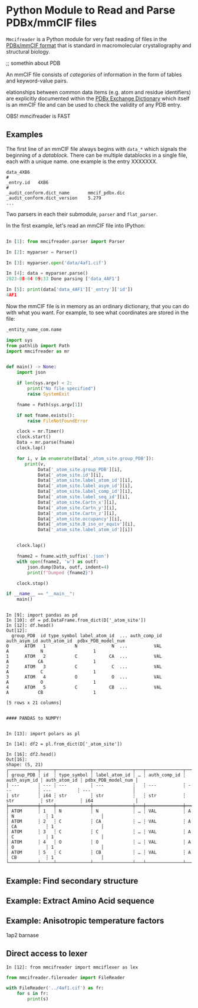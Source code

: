 # Python Module to Read and Parse PDBx/mmCIF files

`Mmcifreader` is a Python module for very fast reading of files in the
[PDBx/mmCIF
format](https://mmcif.wwpdb.org/docs/tutorials/mechanics/pdbx-mmcif-syntax.html)
that is standard in macromolecular crystallography and structural biology.

;; somethin about PDB


An mmCIF file consists of _categories_ of information in the form of
tables and keyword-value pairs.

elationships between common data items (e.g. atom and residue
identifiers) are explicitly documented within the [PDBx Exchange
Dictionary](https://mmcif.wwpdb.org/dictionaries/mmcif_pdbx_v50.dic/Index/)
which itself is an mmCIF file and can be used to check the validity of
any PDB entry.

OBS! mmcifreader is FAST

## Examples

The first line of an mmCIF file always begins with `data_*` which
signals the beginning of a _datablock_. There can be multiple
datablocks in a single file, each with a unique name. one example is
the entry XXXXXXX.

```
data_4XB6
#
_entry.id   4XB6
#
_audit_conform.dict_name       mmcif_pdbx.dic
_audit_conform.dict_version    5.279
...
```

Two parsers in each their submodule, `parser` and `flat_parser`.






In the first example, let's read an mmCIF file into IPython:

```py

In [1]: from mmcifreader.parser import Parser

In [2]: myparser = Parser()

In [3]: myparser.open('data/4af1.cif')

In [4]: data = myparser.parse()
2023-08-04 09:33 Done parsing ['data_4AF1']

In [5]: print(data['data_4AF1']['_entry']['id'])
4AF1
```

Now the mmCIF file is in memory as an ordinary dictionary, that you can do with
what you want. For example, to see what coordinates are stored in the file:

```py
_entity_name_com.name
``````




```py
import sys
from pathlib import Path
import mmcifreader as mr


def main() -> None:
    import json

    if len(sys.argv) < 2:
        print("No file specified")
        raise SystemExit

    fname = Path(sys.argv[1])

    if not fname.exists():
        raise FileNotFoundError

    clock = mr.Timer()
    clock.start()
    Data = mr.parse(fname)
    clock.lap()

    for i, v in enumerate(Data['_atom_site.group_PDB']):
       print(v,
            Data['_atom_site.group_PDB'][i],
            Data['_atom_site.id'][i],
            Data['_atom_site.label_atom_id'][i],
            Data['_atom_site.label_asym_id'][i],
            Data['_atom_site.label_comp_id'][i],
            Data['_atom_site.label_seq_id'][i],
            Data['_atom_site.Cartn_x'][i],
            Data['_atom_site.Cartn_y'][i],
            Data['_atom_site.Cartn_z'][i],
            Data['_atom_site.occupancy'][i],
            Data['_atom_site.B_iso_or_equiv'][i],
            Data['_atom_site.label_atom_id'][i])


    clock.lap()

    fname2 = fname.with_suffix('.json')
    with open(fname2, 'w') as outf:
        json.dump(Data, outf, indent=4)
        print(f"Dumped {fname2}")

    clock.stop()

if __name__ == "__main__":
    main()

```



```

In [9]: import pandas as pd
In [10]: df = pd.DataFrame.from_dict(D['_atom_site'])
In [12]: df.head()
Out[12]:
  group_PDB  id type_symbol label_atom_id  ... auth_comp_id auth_asym_id auth_atom_id  pdbx_PDB_model_num
0      ATOM   1           N             N  ...          VAL            A            N                   1
1      ATOM   2           C            CA  ...          VAL            A           CA                   1
2      ATOM   3           C             C  ...          VAL            A            C                   1
3      ATOM   4           O             O  ...          VAL            A            O                   1
4      ATOM   5           C            CB  ...          VAL            A           CB                   1

[5 rows x 21 columns]


#### PANDAS to NUMPY!


In [13]: import polars as pl

In [14]: df2 = pl.from_dict(D['_atom_site'])

In [16]: df2.head()
Out[16]:
shape: (5, 21)
┌───────────┬─────┬─────────────┬───────────────┬───┬──────────────┬──────────────┬──────────────┬────────────────────┐
│ group_PDB ┆ id  ┆ type_symbol ┆ label_atom_id ┆ … ┆ auth_comp_id ┆ auth_asym_id ┆ auth_atom_id ┆ pdbx_PDB_model_num │
│ ---       ┆ --- ┆ ---         ┆ ---           ┆   ┆ ---          ┆ ---          ┆ ---          ┆ ---                │
│ str       ┆ i64 ┆ str         ┆ str           ┆   ┆ str          ┆ str          ┆ str          ┆ i64                │
╞═══════════╪═════╪═════════════╪═══════════════╪═══╪══════════════╪══════════════╪══════════════╪════════════════════╡
│ ATOM      ┆ 1   ┆ N           ┆ N             ┆ … ┆ VAL          ┆ A            ┆ N            ┆ 1                  │
│ ATOM      ┆ 2   ┆ C           ┆ CA            ┆ … ┆ VAL          ┆ A            ┆ CA           ┆ 1                  │
│ ATOM      ┆ 3   ┆ C           ┆ C             ┆ … ┆ VAL          ┆ A            ┆ C            ┆ 1                  │
│ ATOM      ┆ 4   ┆ O           ┆ O             ┆ … ┆ VAL          ┆ A            ┆ O            ┆ 1                  │
│ ATOM      ┆ 5   ┆ C           ┆ CB            ┆ … ┆ VAL          ┆ A            ┆ CB           ┆ 1                  │
└───────────┴─────┴─────────────┴───────────────┴───┴──────────────┴──────────────┴──────────────┴────────────────────┘

```
## Example: Find secondary structure

## Example: Extract Amino Acid sequence

## Example: Anisotropic temperature factors

1ap2 barnase

## Direct access to lexer

```
In [12]: from mmcifreader import mmciflexer as lex

```


```py
from mmcifreader.filereader import FileReader

with FileReader('../4af1.cif') as fr:
    for s in fr:
        print(s)

```